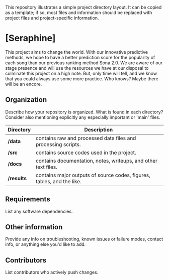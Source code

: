 This repository illustrates a simple project directory layout. It can be copied as a template; if so, most files and information should be replaced with project files and project-specific information.

# [Seraphine]

This project aims to change the world. With our innovative predictive methods, we hope to have a better prediction score for the popularity of each song than our previous ranking method Sona 2.0. We are aware of our stage presence and will use the resources we have at our disposal to culminate this project on a high note. But, only time will tell, and we know that you could always use some more practice. Who knows? Maybe there will be an encore.

## Organization

Describe how your repository is organized. What is found in each directory? Consider also mentioning explicitly any especially important or 'main' files.

Directory | Description 
---|---
**/data** | contains raw and processed data files and processing scripts.
**/src** | contains source codes used in the project.
**/docs** | contains documentation, notes, writeups, and other text files.
**/results** | contains major outputs of source codes, figures, tables, and the like.

## Requirements

List any software dependencies.

## Other information

Provide any info on troubleshooting, known issues or failure modes, contact info, or anything else you'd like to add.

## Contributors

List contributors who actively push changes.
